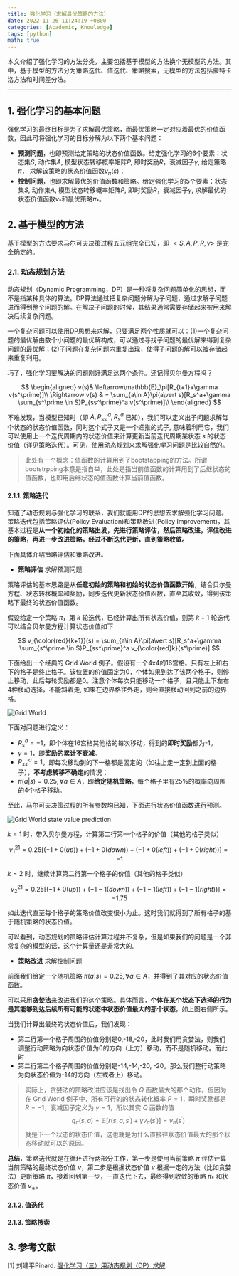 ```yaml
---
title: 强化学习（求解最优策略的方法）
date: 2022-11-26 11:24:19 +0800
categories: [Academic, Knowledge]
tags: [python]
math: true
---
```


本文介绍了强化学习的方法分类，主要包括基于模型的方法换个无模型的方法。其中，基于模型的方法分为策略迭代、值迭代、策略搜索，无模型的方法包括蒙特卡洛方法和时间差分法。

<!--more-->

---

## 1. 强化学习的基本问题

强化学习的最终目标是为了求解最优策略，而最优策略一定对应着最优的价值函数，因此可将强化学习的目标分解为以下两个基本问题：

- **预测问题**，也即预测给定策略的状态价值函数。给定强化学习的6个要素：状态集$S$, 动作集$A$, 模型状态转移概率矩阵$P$, 即时奖励$R$，衰减因子$\gamma$,  给定策略$\pi$， 求解该策略的状态价值函数$v_\pi(s)$；
- **控制问题**，也即求解最优的价值函数和策略。给定强化学习的5个要素：状态集$S$, 动作集$A$, 模型状态转移概率矩阵$P$, 即时奖励$R$，衰减因子$\gamma$, 求解最优的状态价值函数$v_*$和最优策略$\pi_*$。　

## 2. 基于模型的方法

基于模型的方法要求马尔可夫决策过程五元组完全已知，即 $<S,A,P,R,\gamma>$ 是完全确定的。

### 2.1. 动态规划方法

动态规划（Dynamic Programming，DP）是一种将复杂问题简单化的思想，而不是指某种具体的算法。DP算法通过把复杂问题分解为子问题，通过求解子问题进而得到整个问题的解。在解决子问题的时候，其结果通常需要存储起来被用来解决后续复杂问题。

一个复杂问题可以使用DP思想来求解，只要满足两个性质就可以：(1)一个复杂问题的最优解由数个小问题的最优解构成，可以通过寻找子问题的最优解来得到复杂问题的最优解；(2)子问题在复杂问题内重复出现，使得子问题的解可以被存储起来重复利用。

巧了，强化学习要解决的问题刚好满足这两个条件。还记得贝尔曼方程吗？

$$
\begin{aligned}
v(s)& \leftarrow\mathbb{E}_\pi[R_{t+1}+\gamma v(s^\prime)]\\
\Rightarrow v(s) & = \sum_{a\in A}\pi(a\vert s)[R_s^a+\gamma \sum_{s^\prime \in S}P_{ss^\prime}^a v(s^\prime)]\\
\end{aligned}
$$

不难发现，当模型已知时（即 $A,P_{ss^\prime}^a, R_s^a$ 已知），我们可以定义出子问题求解每个状态的状态价值函数，同时这个式子又是一个递推的式子, 意味着利用它，我们可以使用上一个迭代周期内的状态价值来计算更新当前迭代周期某状态 $s$ 的状态价值（详见策略迭代）。可见，使用动态规划来求解强化学习问题是比较自然的。

> 此处有一个概念：值函数的计算用到了bootstapping的方法。所谓bootstrpping本意是指自举，此处是指当前值函数的计算用到了后继状态的值函数，也即用后继状态的值函数计算当前值函数。

#### 2.1.1. 策略迭代

知道了动态规划与强化学习的联系，我们就能用DP的思想去求解强化学习问题。策略迭代包括策略评估(Policy Evaluation)和策略改进(Policy Improvement)，其基本过程是**从一个初始化的策略出发，先进行策略评估，然后策略改进，评估改进的策略，再进一步改进策略，经过不断迭代更新，直到策略收敛。**

下面具体介绍策略评估和策略改进。

- **策略评估** 求解预测问题

策略评估的基本思路是从**任意初始的策略和初始的状态价值函数开始**，结合贝尔曼方程、状态转移概率和奖励，同步迭代更新状态价值函数，直至其收敛，得到该策略下最终的状态价值函数。

假设给定一个策略 $\pi$，第 $k$ 轮迭代，已经计算出所有状态价值，则第 $k+1$ 轮迭代可以结合贝尔曼方程计算状态价值如下

$$
v_{\color{red}{k+1}}(s)  = \sum_{a\in A}\pi(a\vert s)[R_s^a+\gamma \sum_{s^\prime \in S}P_{ss^\prime}^a v_{\color{red}k}(s^\prime)]
$$

下面给出一个经典的 Grid World 例子。假设有一个4x4的16宫格。只有左上和右下的格子是终止格子。该位置的价值固定为0，个体如果到达了该两个格子，则停止移动，此后每轮奖励都是0。注意个体每次只能移动一个格子，且只能上下左右4种移动选择，不能斜着走, 如果在边界格往外走，则会直接移动回到之前的边界格。

![Grid World](/assets/img/postsimg/20221126/gridworld.png)

下面对问题进行定义：
- $R_s^a=-1$，即个体在16宫格其他格的每次移动，得到的**即时奖励**都为-1。
- $\gamma=1$，即**奖励的累计不衰减**。
- $P_{ss^\prime}^a=1$，即每次移动到的下一格都是固定的（如往上走一定到上面的格子），**不考虑转移不确定**的情况；
- $\pi(a\vert s) = 0.25, \forall a\in A$，即**给定随机策略**，每个格子里有25%的概率向周围的4个格子移动。

至此，马尔可夫决策过程的所有参数均已知，下面进行状态价值函数进行预测。

![Grid World state value prediction](/assets/img/postsimg/20221126/gridworldVprediction.jpg)

$k=1$ 时，带入贝尔曼方程，计算第二行第一个格子的价值（其他的格子类似）

$$
v_1^{21}=0.25[(-1+0(up))+(-1+0(down))+(-1+0(left))+(-1+0(right))]=-1
$$

$k=2$ 时，继续计算第二行第一个格子的价值（其他的格子类似）

$$
v_2^{21}=0.25[(-1+0(up))+(-1-1(down))+(-1-1(left))+(-1-1(right))]=-1.75
$$

如此迭代直至每个格子的策略价值改变很小为止。这时我们就得到了所有格子的基于随机策略的状态价值。

可以看到，动态规划的策略评估计算过程并不复杂，但是如果我们的问题是一个非常复杂的模型的话，这个计算量还是非常大的。

- **策略改进** 求解控制问题

前面我们给定一个随机策略 $\pi(a\vert s) = 0.25, \forall a\in A$，并得到了其对应的状态价值函数。

可以采用**贪婪法**来改进我们的这个策略。具体而言，**个体在某个状态下选择的行为是其能够到达后续所有可能的状态中状态价值最大的那个状态**，如上图右侧所示。

当我们计算出最终的状态价值后，我们发现：
- 第二行第一个格子周围的价值分别是0,-18,-20，此时我们用贪婪法，则我们调整行动策略为向状态价值为0的方向（上方）移动，而不是随机移动。而此时
- 第二行第二个格子周围的价值分别是-14,-14,-20, -20。那么我们整行动策略为向状态价值为-14的方向（左或者上）移动。

> 实际上，贪婪法的策略改进应该是找出令 $Q$ 函数最大的那个动作。但因为在 Grid World 例子中，所有可行的的状态转化概率 $P=1$，瞬时奖励都是$R=-1$，衰减因子定义为 $\gamma=1$，所以其实 $Q$ 函数的值
> $$
> q_\pi(s,a) = \mathbb{E}[r(s,a,s^\prime)+\gamma v_\pi(s^\prime)] = v_\pi(s^\prime)
> $$ 就是下一个状态的状态价值，这也就是为什么直接往状态价值最大的那个状态移动就可以的原因。

**总结**，策略迭代就是在循环进行两部分工作，第一步是使用当前策略 $\pi$ 评估计算当前策略的最终状态价值 $v$，第二步是根据状态价值 $v$ 根据一定的方法（比如贪婪法）更新策略 $\pi$，接着回到第一步，一直迭代下去，最终得到收敛的策略 $\pi_*$ 和状态价值 $v_∗$。

#### 2.1.2. 值迭代

#### 2.1.3. 策略搜索

## 3. 参考文献

[1] 刘建平Pinard. [强化学习（三）用动态规划（DP）求解](https://www.cnblogs.com/pinard/p/9463815.html).

